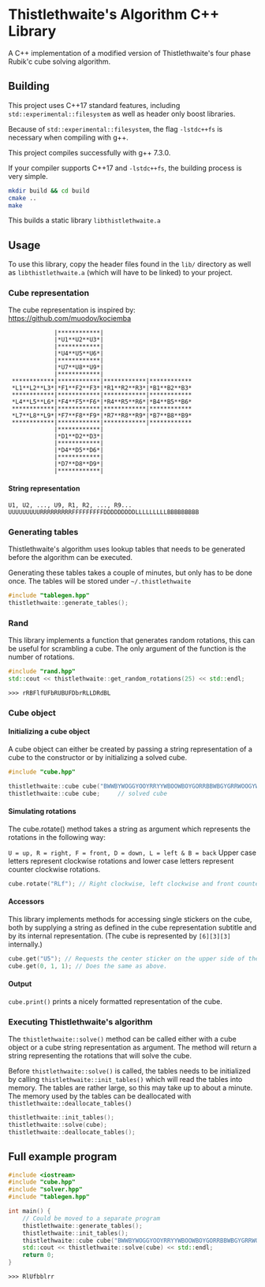 # Thistlethwaite's Algorithm C++ Library
A C++ implementation of a modified version of Thistlethwaite's four phase
Rubik'c cube solving algorithm.

## Building
This project uses C++17 standard features, including
`std::experimental::filesystem` as well as header only boost libraries.

Because of `std::experimental::filesystem`, the flag `-lstdc++fs` is necessary
when compiling with g++.

This project compiles successfully with g++ 7.3.0.

If your compiler supports C++17 and `-lstdc++fs`, the building process is very
simple.
```bash
mkdir build && cd build
cmake ..
make
```

This builds a static library `libthistlethwaite.a`

## Usage
To use this library, copy the header files found in the `lib/` directory as well
as `libthistlethwaite.a` (which will have to be linked) to your project.

### Cube representation
The cube representation is inspired by: https://github.com/muodov/kociemba

```
             |************|
             |*U1**U2**U3*|
             |************|
             |*U4**U5**U6*|
             |************|
             |*U7**U8**U9*|
             |************|
 ************|************|************|************
 *L1**L2**L3*|*F1**F2**F3*|*R1**R2**R3*|*B1**B2**B3*
 ************|************|************|************
 *L4**L5**L6*|*F4**F5**F6*|*R4**R5**R6*|*B4**B5**B6*
 ************|************|************|************
 *L7**L8**L9*|*F7**F8**F9*|*R7**R8**R9*|*B7**B8**B9*
 ************|************|************|************
             |************|
             |*D1**D2**D3*|
             |************|
             |*D4**D5**D6*|
             |************|
             |*D7**D8**D9*|
             |************|
```
#### String representation
`U1, U2, ..., U9, R1, R2, ..., R9...`
`UUUUUUUUURRRRRRRRRFFFFFFFFFDDDDDDDDDLLLLLLLLLBBBBBBBBB`

### Generating tables
Thistlethwaite's algorithm uses lookup tables that needs to be generated
before the algorithm can be executed.

Generating these tables takes a couple of minutes, but only has to be done once.
The tables will be stored under `~/.thistlethwaite`

```C++
#include "tablegen.hpp"
thistlethwaite::generate_tables();
```

### Rand
This library implements a function that generates random rotations, this
can be useful for scrambling a cube. The only argument of the function is
the number of rotations.
```C++
#include "rand.hpp"
std::cout << thistlethwaite::get_random_rotations(25) << std::endl;
```
`>>> rRBFlfUFbRUBUFDbrRLLDRdBL`

### Cube object

#### Initializing a cube object
A cube object can either be created by passing a string representation of a cube
to the constructor or by initializing a solved cube.

```C++
#include "cube.hpp"

thistlethwaite::cube cube("BWWBYWOGGYOOYRRYYWBOOWBOYGORRBBWBGYGRRWOOGYWBGRWYGBRGR"); // Defined cube state
thistlethwaite::cube cube;     // solved cube
```

#### Simulating rotations
The cube.rotate() method takes a string as argument which represents
the rotations in the following way:

`U = up, R = right, F = front, D = down, L = left & B = back` Upper case letters
represent clockwise rotations and lower case letters represent counter clockwise
rotations.

```C++
cube.rotate("RLf"); // Right clockwise, left clockwise and front counter clockwise.
```

#### Accessors
This library implements methods for accessing single stickers on the cube,
both by supplying a string as defined in the cube representation subtitle and
by its internal representation. (The cube is represented by `[6][3][3]` internally.)

```C++
cube.get("U5"); // Requests the center sticker on the upper side of the cube.
cube.get(0, 1, 1); // Does the same as above.
```

#### Output
`cube.print()` prints a nicely formatted representation of the cube.

### Executing Thistlethwaite's algorithm
The `thistlethwaite::solve()` method can be called either with a cube object or
a cube string representation as argument. The method will return a string
representing the rotations that will solve the cube.

Before `thistlethwaite::solve()` is called, the tables needs to be initialized
by calling `thistlethwaite::init_tables()` which will read the tables into memory.
The tables are rather large, so this may take up to about a minute. The memory used
by the tables can be deallocated with `thistlethwaite::deallocate_tables()`

```C++
thistlethwaite::init_tables();
thistlethwaite::solve(cube);
thistlethwaite::deallocate_tables();
```

## Full example program
```C++
#include <iostream>
#include "cube.hpp"
#include "solver.hpp"
#include "tablegen.hpp"

int main() {
    // Could be moved to a separate program
    thistlethwaite::generate_tables();
    thistlethwaite::init_tables();
    thistlethwaite::cube cube("BWWBYWOGGYOOYRRYYWBOOWBOYGORRBBWBGYGRRWOOGYWBGRWYGBRGR");
    std::cout << thistlethwaite::solve(cube) << std::endl;
    return 0;
}
```

`>>> RlUfbblrr`